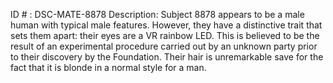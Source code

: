 ID # : DSC-MATE-8878
Description: Subject 8878 appears to be a male human with typical male features. However, they have a distinctive trait that sets them apart: their eyes are a VR rainbow LED. This is believed to be the result of an experimental procedure carried out by an unknown party prior to their discovery by the Foundation. Their hair is unremarkable save for the fact that it is blonde in a normal style for a man.